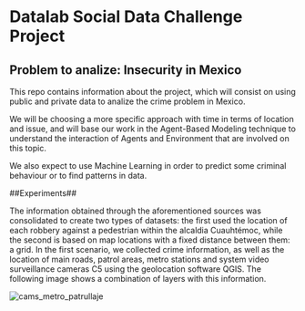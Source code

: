 # Datalab Social Data Challenge Project
## Problem to analize: Insecurity in Mexico
This repo contains information about the project, which will consist on using public and private data 
to analize the crime problem in Mexico. 

We will be choosing a more specific approach with time in terms of location and issue, and will
base our work in the Agent-Based Modeling technique to understand the interaction of Agents and 
Environment that are involved on this topic.

We also expect to use Machine Learning in order to predict some criminal behaviour or to find patterns in data.

##Experiments##

The information obtained through the aforementioned sources was consolidated to create two
types of datasets: the first used the location of each robbery against a pedestrian within the alcaldia
Cuauhtémoc, while the second is based on map locations with a fixed distance between them: a
grid.
In the first scenario, we collected crime information, as well as the location of
main roads, patrol areas, metro stations and system video surveillance cameras
C5 using the geolocation software QGIS. The following image shows a combination of
layers with this information.

![cams_metro_patrullaje](https://github.com/marcocasillas91/sdc-security/assets/29104670/cbbe27c1-f39d-4de5-88c3-362615accd8d)

